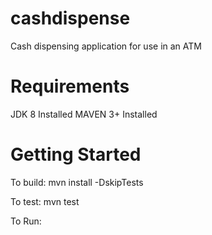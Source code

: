 # cashdispense
Cash dispensing application for use in an ATM 

# Requirements
JDK 8 Installed
MAVEN 3+ Installed

# Getting Started
To build:
mvn install -DskipTests

To test:
mvn test

To Run:


